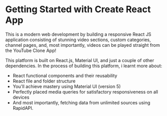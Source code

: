 # Getting Started with Create React App
This is a modern web development by building a responsive React JS application consisting of stunning video sections, custom categories, channel pages, and, most importantly, videos can be played straight from the YouTube Clone App!

This platform is built on React.js, Material UI, and just a couple of other dependencies.
In the process of building this platform, i learnt more about: 
- React functional components and their reusability
- React file and folder structure
- You'll achieve mastery using Material UI (version 5)
- Perfectly placed media queries for satisfactory responsiveness on all devices
- And most importantly, fetching data from unlimited sources using RapidAPI.
